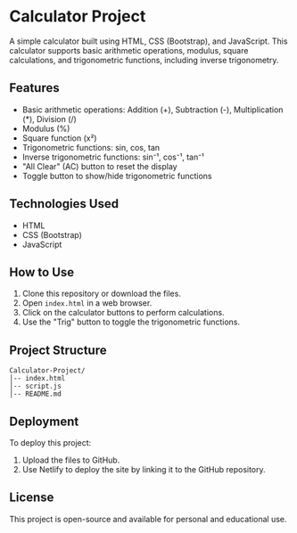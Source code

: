 # Calculator Project

A simple calculator built using HTML, CSS (Bootstrap), and JavaScript. This calculator supports basic arithmetic operations, modulus, square calculations, and trigonometric functions, including inverse trigonometry.

## Features
- Basic arithmetic operations: Addition (+), Subtraction (-), Multiplication (*), Division (/)
- Modulus (%)
- Square function (x²)
- Trigonometric functions: sin, cos, tan
- Inverse trigonometric functions: sin⁻¹, cos⁻¹, tan⁻¹
- "All Clear" (AC) button to reset the display
- Toggle button to show/hide trigonometric functions

## Technologies Used
- HTML
- CSS (Bootstrap)
- JavaScript

## How to Use
1. Clone this repository or download the files.
2. Open `index.html` in a web browser.
3. Click on the calculator buttons to perform calculations.
4. Use the "Trig" button to toggle the trigonometric functions.

## Project Structure
```
Calculator-Project/
│-- index.html
│-- script.js
│-- README.md
```

## Deployment
To deploy this project:
1. Upload the files to GitHub.
2. Use Netlify to deploy the site by linking it to the GitHub repository.

## License
This project is open-source and available for personal and educational use.


